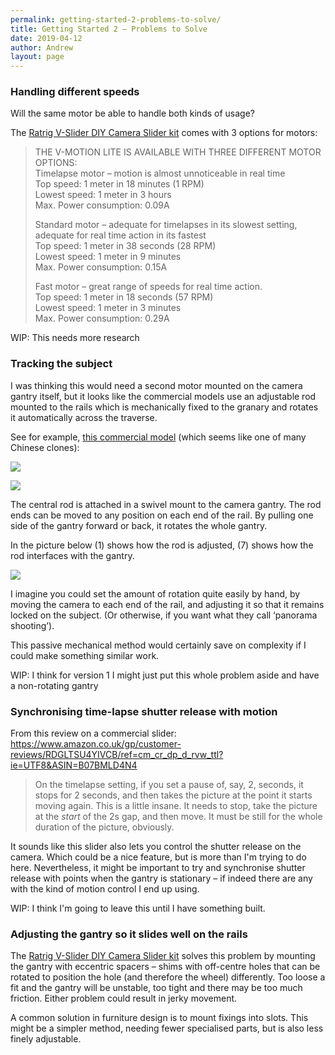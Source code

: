 ```yaml
---
permalink: getting-started-2-problems-to-solve/
title: Getting Started 2 – Problems to Solve
date: 2019-04-12
author: Andrew
layout: page
---
```


### Handling different speeds
Will the same motor be able to handle both kinds of usage?

The [Ratrig V-Slider DIY Camera Slider kit](https://ooznest.co.uk/product/v-slider-diy-camera-slider/?attribute_pa_v-slider-length=35cm&attribute_pa_v-slider-leg-kit=no-leg-kit&attribute_pa_v-motion-lite=no-v-motion-lite&gclid=EAIaIQobChMI3Zi-9r6i4QIVCJztCh30qAxvEAQYASABEgLAe_D_BwE) comes with 3 options for motors:


> THE V-MOTION LITE IS AVAILABLE WITH THREE DIFFERENT MOTOR OPTIONS:  
> Timelapse motor – motion is almost unnoticeable in real time  
> Top speed: 1 meter in 18 minutes (1 RPM)  
> Lowest speed: 1 meter in 3 hours  
> Max. Power consumption: 0.09A  
>   
> Standard motor – adequate for timelapses in its slowest setting, adequate for real time action in its fastest   
> Top speed: 1 meter in 38 seconds (28 RPM)  
> Lowest speed: 1 meter in 9 minutes  
> Max. Power consumption: 0.15A  
>   
> Fast motor – great range of speeds for real time action.   
> Top speed: 1 meter in 18 seconds (57 RPM)  
> Lowest speed: 1 meter in 3 minutes  
> Max. Power consumption: 0.29A  

WIP: This needs more research


### Tracking the subject
I was thinking this would need a second motor mounted on the camera gantry itself, but it looks like the commercial models use an adjustable rod mounted to the rails which is mechanically fixed to the granary and rotates it automatically across the traverse. 

See for example, [this commercial model](https://www.amazon.co.uk/Motorized-centimeter-Time-lapse-Camecord-Photography/dp/B07D55FZFW?ref_=fsclp_pl_dp_8) (which seems like one of many Chinese clones): 

![]({{site.baseurl}}/assets/71-b6ihMN1L._SL1500_.jpg)

![]({{site.baseurl}}/assets/71AX-0GRitL._SL1500_.jpg)


The central rod is attached in a swivel mount to the camera gantry. The rod ends can be moved to any position on each end of the rail. By pulling one side of the gantry forward or back, it rotates the whole gantry. 

In the picture below (1) shows how the rod is adjusted, (7) shows how the rod interfaces with the gantry.

![]({{site.baseurl}}/assets/71I+bMzPbNL._SL1500_.jpg)


I imagine you could set the amount of rotation quite easily by hand, by moving the camera to each end of the rail, and adjusting it so that it remains locked on the subject. (Or otherwise, if you want what they call ‘panorama shooting’). 

This passive mechanical method would certainly save on complexity if I could make something similar work.

WIP: I think for version 1 I might just put this whole problem aside and have a non-rotating gantry

### Synchronising time-lapse shutter release with motion
 
From this review on a commercial slider:  <https://www.amazon.co.uk/gp/customer-reviews/RDGLTSU4YIVCB/ref=cm_cr_dp_d_rvw_ttl?ie=UTF8&ASIN=B07BMLD4N4>

> On the timelapse setting, if you set a pause of, say, 2, seconds, it stops for 2 seconds, and then takes the picture at the point it starts moving again. This is a little insane. It needs to stop, take the picture at the *start* of the 2s gap, and then move. It must be still for the whole duration of the picture, obviously. 

It sounds like this slider also lets you control the shutter release on the camera. Which could be a nice feature, but is more than I'm trying to do here. Nevertheless, it might be important to try and synchronise shutter release with points when the gantry is stationary – if indeed there are any with the kind of motion control I end up using.

WIP: I think I'm going to leave this until I have something built.



### Adjusting the gantry so it slides well on the rails

The [Ratrig V-Slider DIY Camera Slider kit](https://ooznest.co.uk/product/v-slider-diy-camera-slider/?attribute_pa_v-slider-length=35cm&attribute_pa_v-slider-leg-kit=no-leg-kit&attribute_pa_v-motion-lite=no-v-motion-lite&gclid=EAIaIQobChMI3Zi-9r6i4QIVCJztCh30qAxvEAQYASABEgLAe_D_BwE) solves this problem by mounting the gantry with eccentric spacers – shims with off-centre holes that can be rotated to position the hole (and therefore the wheel) differently. Too loose a fit and the gantry will be unstable, too tight and there may be too much friction. Either problem could result in jerky movement.

A common solution in furniture design is to mount fixings into slots. This might be a simpler method, needing fewer specialised parts, but is also less finely adjustable.

<!-- 

Parts

Timing belt and pulley
https://learn.adafruit.com/bluetooth-motorized-camera-slider/overview
> A GT2 timing pulley mounted to the stepper motor and a radial ball bearing allows a GT2 timing belt to pull the platform across the support slide rail.   

https://www.adafruit.com/product/1184
Timing Belt GT2 Profile - 2mm pitch - 6mm wide 1164mm long (582 teeth on a 2mm tooth pitch) 

![](Camera%20Slider%20page%201/gt2tooth.jpg)

#Camera Slider#
 -->
